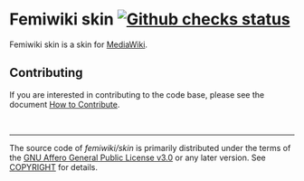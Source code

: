 # Femiwiki skin [![Github checks status]][github checks link]

Femiwiki skin is a skin for [MediaWiki].

## Contributing

If you are interested in contributing to the code base, please see the document [How to Contribute].

&nbsp;

---

The source code of _femiwiki/skin_ is primarily distributed under the terms
of the [GNU Affero General Public License v3.0] or any later version. See
[COPYRIGHT] for details.

[github checks status]: https://badgen.net/github/checks/femiwiki/skin
[github checks link]: https://github.com/femiwiki/FemiwikiSkin/actions
[mediawiki]: https://www.mediawiki.org/
[how to contribute]: https://github.com/femiwiki/femiwiki/blob/main/how-to-contribute-to-extensions.md
[gnu affero general public license v3.0]: LICENSE
[copyright]: COPYRIGHT

